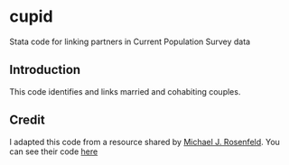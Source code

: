 # cupid 
Stata code for linking partners in Current Population Survey data

## Introduction
This code identifies and links married and cohabiting couples. 

## Credit
I adapted this code from a resource shared by [Michael J. Rosenfeld](https://web.stanford.edu/~mrosenfe/). You can see their code [here](https://web.stanford.edu/~mrosenfe/merging_to_create_couples.htm)
